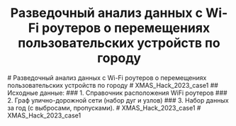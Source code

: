 <h1 align="center">Разведочный анализ данных с Wi-Fi роутеров о перемещениях пользовательских устройств по городу</h1>
# Разведочный анализ данных с Wi-Fi роутеров о перемещениях пользовательских устройств по городу
# XMAS_Hack_2023_case1
## Исходные данные:
### 1. Справочник расположения WiFi роутеров
### 2. Граф улично-дорожной сети (набор дуг и узлов)
### 3. Набор данных за год (с выбросами, пропусками).
# XMAS_Hack_2023_case1
# XMAS_Hack_2023_case1
